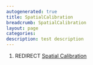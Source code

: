 ```yaml
---
autogenerated: true
title: SpatialCalibration
breadcrumb: SpatialCalibration
layout: page
categories: 
description: test description
---
```


1.  REDIRECT [Spatial Calibration](Spatial_Calibration )
